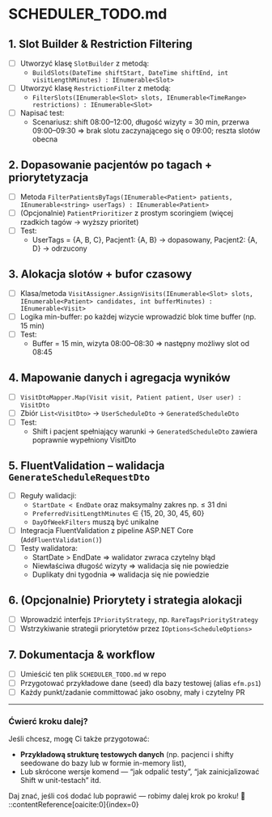 # SCHEDULER_TODO.md

## 1. Slot Builder & Restriction Filtering
- [ ] Utworzyć klasę `SlotBuilder` z metodą:
  - `BuildSlots(DateTime shiftStart, DateTime shiftEnd, int visitLengthMinutes) : IEnumerable<Slot>`
- [ ] Utworzyć klasę `RestrictionFilter` z metodą:
  - `FilterSlots(IEnumerable<Slot> slots, IEnumerable<TimeRange> restrictions) : IEnumerable<Slot>`
- [ ] Napisać test:
  - Scenariusz: shift 08:00–12:00, długość wizyty = 30 min, przerwa 09:00–09:30 ⇒ brak slotu zaczynającego się o 09:00; reszta slotów obecna

## 2. Dopasowanie pacjentów po tagach + priorytetyzacja
- [ ] Metoda `FilterPatientsByTags(IEnumerable<Patient> patients, IEnumerable<string> userTags) : IEnumerable<Patient>`
- [ ] (Opcjonalnie) `PatientPrioritizer` z prostym scoringiem (więcej rzadkich tagów → wyższy prioritet)
- [ ] Test:
  - UserTags = {A, B, C}, Pacjent1: {A, B} → dopasowany, Pacjent2: {A, D} → odrzucony

## 3. Alokacja slotów + bufor czasowy
- [ ] Klasa/metoda `VisitAssigner.AssignVisits(IEnumerable<Slot> slots, IEnumerable<Patient> candidates, int bufferMinutes) : IEnumerable<Visit>`
- [ ] Logika min-buffer: po każdej wizycie wprowadzić blok time buffer (np. 15 min)
- [ ] Test:
  - Buffer = 15 min, wizyta 08:00–08:30 ⇒ następny możliwy slot od 08:45

## 4. Mapowanie danych i agregacja wyników
- [ ] `VisitDtoMapper.Map(Visit visit, Patient patient, User user) : VisitDto`
- [ ] Zbiór `List<VisitDto>` → `UserScheduleDto` → `GeneratedScheduleDto`
- [ ] Test:
  - Shift i pacjent spełniający warunki → `GeneratedScheduleDto` zawiera poprawnie wypełniony VisitDto

## 5. FluentValidation – walidacja `GenerateScheduleRequestDto`
- [ ] Reguły walidacji:
  - `StartDate < EndDate` oraz maksymalny zakres np. ≤ 31 dni
  - `PreferredVisitLengthMinutes` ∈ {15, 20, 30, 45, 60}
  - `DayOfWeekFilters` muszą być unikalne
- [ ] Integracja FluentValidation z pipeline ASP.NET Core (`AddFluentValidation()`)
- [ ] Testy walidatora:
  - StartDate > EndDate ⇒ walidator zwraca czytelny błąd
  - Niewłaściwa długość wizyty ⇒ walidacja się nie powiedzie
  - Duplikaty dni tygodnia ⇒ walidacja się nie powiedzie

## 6. (Opcjonalnie) Priorytety i strategia alokacji
- [ ] Wprowadzić interfejs `IPriorityStrategy`, np. `RareTagsPriorityStrategy`
- [ ] Wstrzykiwanie strategii priorytetów przez `IOptions<ScheduleOptions>`

## 7. Dokumentacja & workflow
- [ ] Umieścić ten plik `SCHEDULER_TODO.md` w repo  
- [ ] Przygotować przykładowe dane (seed) dla bazy testowej (alias `efm.ps1`)  
- [ ] Każdy punkt/zadanie committować jako osobny, mały i czytelny PR

---

###  Ćwierć kroku dalej?
Jeśli chcesz, mogę Ci także przygotować:
- **Przykładową strukturę testowych danych** (np. pacjenci i shifty seedowane do bazy lub w formie in-memory list),
- Lub skrócone wersje komend — “jak odpalić testy”, “jak zainicjalizować Shift w unit-testach” itd.

Daj znać, jeśli coś dodać lub poprawić — robimy dalej krok po kroku! :rocket:
::contentReference[oaicite:0]{index=0}
